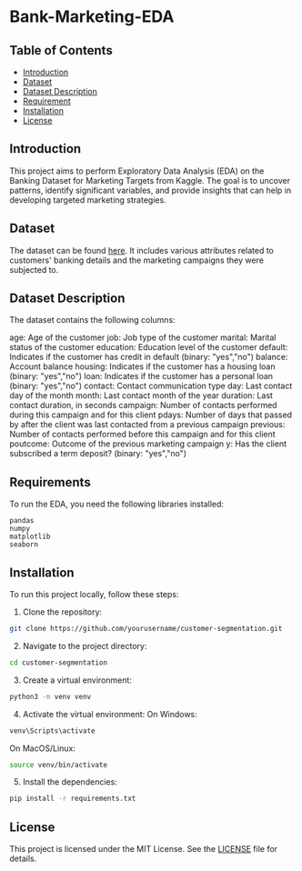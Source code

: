 # Bank-Marketing-EDA

## Table of Contents
- [Introduction](#introduction)
- [Dataset](#dataset)
- [Dataset Description](#dataset-description)
- [Requirement](#requirement)
- [Installation](#installation)
- [License](#license)

## Introduction
This project aims to perform Exploratory Data Analysis (EDA) on the Banking Dataset for Marketing Targets from Kaggle. The goal is to uncover patterns, identify significant variables, and provide insights that can help in developing targeted marketing strategies.

## Dataset
The dataset can be found [here](https://www.kaggle.com/datasets/prakharrathi25/banking-dataset-marketing-targets). It includes various attributes related to customers' banking details and the marketing campaigns they were subjected to.

## Dataset Description
The dataset contains the following columns:

age: Age of the customer
job: Job type of the customer
marital: Marital status of the customer
education: Education level of the customer
default: Indicates if the customer has credit in default (binary: "yes","no")
balance: Account balance
housing: Indicates if the customer has a housing loan (binary: "yes","no")
loan: Indicates if the customer has a personal loan (binary: "yes","no")
contact: Contact communication type
day: Last contact day of the month
month: Last contact month of the year
duration: Last contact duration, in seconds
campaign: Number of contacts performed during this campaign and for this client
pdays: Number of days that passed by after the client was last contacted from a previous campaign
previous: Number of contacts performed before this campaign and for this client
poutcome: Outcome of the previous marketing campaign
y: Has the client subscribed a term deposit? (binary: "yes","no")

## Requirements
To run the EDA, you need the following libraries installed:
```
pandas
numpy
matplotlib
seaborn
```

## Installation
To run this project locally, follow these steps:
1. Clone the repository:
```bash
git clone https://github.com/yourusername/customer-segmentation.git
```
2. Navigate to the project directory:
```bash
cd customer-segmentation
```
3. Create a virtual environment:
```bash
python3 -m venv venv
```
4. Activate the virtual environment:
On Windows:
``` bash
venv\Scripts\activate
```
On MacOS/Linux:
```bash
source venv/bin/activate
```
5. Install the dependencies:
``` bash
pip install -r requirements.txt
```

## License
This project is licensed under the MIT License. See the [LICENSE](LICENSE) file for details.
